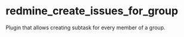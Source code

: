 redmine_create_issues_for_group
===============================

Plugin that allows creating subtask for every member of a group.
